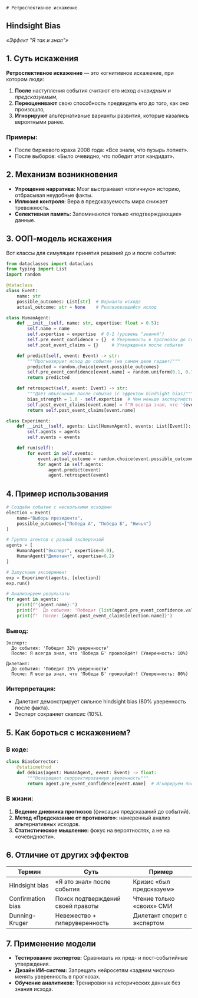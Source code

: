     # Ретроспективное искажение

## Hindsight Bias

*«Эффект "Я так и знал"»*

## 1. Суть искажения

**Ретроспективное искажение** — это когнитивное искажение, при котором люди:
1. **После** наступления события считают его исход *очевидным и предсказуемым*,
2. **Переоценивают** свою способность предвидеть его до того, как оно произошло,
3. **Игнорируют** альтернативные варианты развития, которые казались вероятными ранее.

### Примеры:

- После биржевого краха 2008 года: «Все знали, что пузырь лопнет».
- После выборов: «Было очевидно, что победит этот кандидат».

## 2. Механизм возникновения

- **Упрощение нарратива:** Мозг выстраивает «логичную» историю, отбрасывая неудобные факты.
- **Иллюзия контроля:** Вера в предсказуемость мира снижает тревожность.
- **Селективная память:** Запоминаются только «подтверждающие» данные.

## 3. ООП-модель искажения

Вот классы для симуляции принятия решений до и после события:

```Python
from dataclasses import dataclass  
from typing import List  
import random  

@dataclass  
class Event:  
    name: str  
    possible_outcomes: List[str]  # Варианты исхода  
    actual_outcome: str = None    # Реализовавшийся исход  

class HumanAgent:  
    def __init__(self, name: str, expertise: float = 0.5):  
        self.name = name  
        self.expertise = expertise  # 0-1 (уровень "знаний")  
        self.pre_event_confidence = {}  # Уверенность в прогнозах до события  
        self.post_event_claims = {}     # Утверждения после события  

    def predict(self, event: Event) -> str:  
        """Прогнозирует исход до события (на самом деле гадает)"""  
        predicted = random.choice(event.possible_outcomes)  
        self.pre_event_confidence[event.name] = random.uniform(0.1, 0.7)  # Низкая уверенность  
        return predicted  

    def retrospect(self, event: Event) -> str:  
        """Даёт объяснение после события (с эффектом hindsight bias)"""  
        bias_strength = 1.0 - self.expertise  # Чем меньше экспертность, тем сильнее искажение  
        self.post_event_claims[event.name] = f"Я всегда знал, что '{event.actual_outcome}' произойдёт! (Уверенность: {bias_strength:.0%})"  
        return self.post_event_claims[event.name]  

class Experiment:  
    def __init__(self, agents: List[HumanAgent], events: List[Event]):  
        self.agents = agents  
        self.events = events  

    def run(self):  
        for event in self.events:  
            event.actual_outcome = random.choice(event.possible_outcomes)  # "Случайный" исход  
            for agent in self.agents:  
                agent.predict(event)  
                agent.retrospect(event)  
```

## 4. Пример использования

```Python
# Создаём событие с несколькими исходами  
election = Event(  
    name="Выборы президента",  
    possible_outcomes=["Победа А", "Победа Б", "Ничья"]  
)  

# Группа агентов с разной экспертизой  
agents = [  
    HumanAgent("Эксперт", expertise=0.9),  
    HumanAgent("Дилетант", expertise=0.2)  
]  

# Запускаем эксперимент  
exp = Experiment(agents, [election])  
exp.run()  

# Анализируем результаты  
for agent in agents:  
    print(f"{agent.name}:")  
    print(f"  До события: 'Победит {list(agent.pre_event_confidence.values())[0]:.0%} уверенности'")  
    print(f"  После: {agent.post_event_claims[election.name]}")  
```

### Вывод:

```
Эксперт:  
  До события: 'Победит 32% уверенности'  
  После: Я всегда знал, что 'Победа Б' произойдёт! (Уверенность: 10%)  

Дилетант:  
  До события: 'Победит 15% уверенности'  
  После: Я всегда знал, что 'Победа Б' произойдёт! (Уверенность: 80%)  
```

### Интерпретация:

- Дилетант демонстрирует сильное hindsight bias (80% уверенность после факта).
- Эксперт сохраняет скепсис (10%).

## 5. Как бороться с искажением?

### В коде:

```Python
class BiasCorrector:  
    @staticmethod  
    def debias(agent: HumanAgent, event: Event) -> float:  
        """Возвращает скорректированную уверенность"""  
        return agent.pre_event_confidence[event.name]  # Игнорируем пост-событийные заявления  
```

### В жизни:

1. **Ведение дневника прогнозов** (фиксация предсказаний до событий).
2. **Метод «Предсказание от противного»:** намеренный анализ альтернативных исходов.
3. **Статистическое мышление:** фокус на вероятностях, а не на «очевидности».

## 6. Отличие от других эффектов

Термин |	Суть |	Пример
--- | --- | ---
Hindsight bias |	«Я это знал» после события |	Кризис «был предсказуем»
Confirmation bias |	Поиск подтверждений своей правоты |	Чтение только «своих» СМИ
Dunning-Kruger |	Невежество + гиперуверенность |	Дилетант спорит с экспертом

## 7. Применение модели

- **Тестирование экспертов:** Сравнивать их пред- и пост-событийные утверждения.
- **Дизайн ИИ-систем:** Запрещать нейросетям «задним числом» менять уверенность в прогнозах.
- **Обучение аналитиков:** Тренировки на исторических данных без знания исхода.

